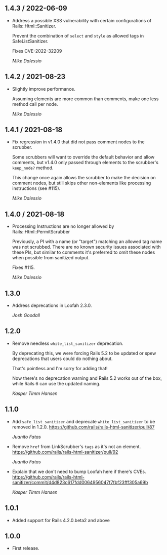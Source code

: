 ## 1.4.3 / 2022-06-09

* Address a possible XSS vulnerability with certain configurations of Rails::Html::Sanitizer.

  Prevent the combination of `select` and `style` as allowed tags in SafeListSanitizer.

  Fixes CVE-2022-32209

  *Mike Dalessio*


## 1.4.2 / 2021-08-23

* Slightly improve performance.

  Assuming elements are more common than comments, make one less method call per node.

  *Mike Dalessio*

## 1.4.1 / 2021-08-18

* Fix regression in v1.4.0 that did not pass comment nodes to the scrubber.

  Some scrubbers will want to override the default behavior and allow comments, but v1.4.0 only
  passed through elements to the scrubber's `keep_node?` method.

  This change once again allows the scrubber to make the decision on comment nodes, but still skips
  other non-elements like processing instructions (see #115).

  *Mike Dalessio*

## 1.4.0 / 2021-08-18

* Processing Instructions are no longer allowed by Rails::Html::PermitScrubber

  Previously, a PI with a name (or "target") matching an allowed tag name was not scrubbed. There
  are no known security issues associated with these PIs, but similar to comments it's preferred to
  omit these nodes when possible from sanitized output.

  Fixes #115.

  *Mike Dalessio*

## 1.3.0

* Address deprecations in Loofah 2.3.0.

  *Josh Goodall*

## 1.2.0

* Remove needless `white_list_sanitizer` deprecation.

  By deprecating this, we were forcing Rails 5.2 to be updated or spew
  deprecations that users could do nothing about.

  That's pointless and I'm sorry for adding that!

  Now there's no deprecation warning and Rails 5.2 works out of the box, while
  Rails 6 can use the updated naming.

  *Kasper Timm Hansen*

## 1.1.0

* Add `safe_list_sanitizer` and deprecate `white_list_sanitizer` to be removed
  in 1.2.0. https://github.com/rails/rails-html-sanitizer/pull/87

  *Juanito Fatas*

* Remove `href` from LinkScrubber's `tags` as it's not an element.
  https://github.com/rails/rails-html-sanitizer/pull/92

  *Juanito Fatas*

* Explain that we don't need to bump Loofah here if there's CVEs.
  https://github.com/rails/rails-html-sanitizer/commit/d4d823c617fdd0064956047f7fbf23fff305a69b

  *Kasper Timm Hansen*

## 1.0.1

* Added support for Rails 4.2.0.beta2 and above

## 1.0.0

* First release.
